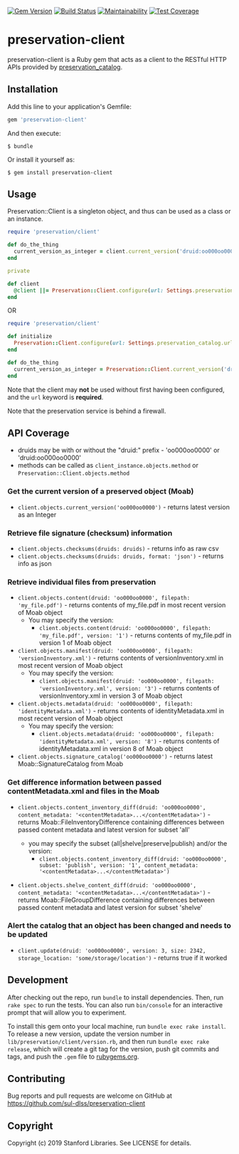 [![Gem Version](https://badge.fury.io/rb/preservation-client.svg)](https://badge.fury.io/rb/preservation-client)
[![Build Status](https://travis-ci.org/sul-dlss/preservation-client.svg?branch=master)](https://travis-ci.org/sul-dlss/preservation-client)
[![Maintainability](https://api.codeclimate.com/v1/badges/00d2d8957226777105b3/maintainability)](https://codeclimate.com/github/sul-dlss/preservation-client/maintainability)
[![Test Coverage](https://api.codeclimate.com/v1/badges/00d2d8957226777105b3/test_coverage)](https://codeclimate.com/github/sul-dlss/preservation-client/test_coverage)

# preservation-client

preservation-client is a Ruby gem that acts as a client to the RESTful HTTP APIs provided by [preservation_catalog](https://github.com/sul-dlss/preservation_catalog).

## Installation

Add this line to your application's Gemfile:

```ruby
gem 'preservation-client'
```

And then execute:

    $ bundle

Or install it yourself as:

    $ gem install preservation-client

## Usage

Preservation::Client is a singleton object, and thus can be used as a class or an instance.

```ruby
require 'preservation/client'

def do_the_thing
  current_version_as_integer = client.current_version('druid:oo000oo0000')
end

private

def client
  @client ||= Preservation::Client.configure(url: Settings.preservation_catalog.url)
end
```

OR

```ruby
require 'preservation/client'

def initialize
  Preservation::Client.configure(url: Settings.preservation_catalog.url)
end

def do_the_thing
  current_version_as_integer = Preservation::Client.current_version('druid:oo000oo0000')
end
```

Note that the client may **not** be used without first having been configured, and the `url` keyword is **required**.

Note that the preservation service is behind a firewall.

## API Coverage

- druids may be with or without the "druid:" prefix - 'oo000oo0000' or 'druid:oo000oo0000'
- methods can be called as `client_instance.objects.method` or `Preservation::Client.objects.method`

### Get the current version of a preserved object (Moab)

- `client.objects.current_version('oo000oo0000')` - returns latest version as an Integer

### Retrieve file signature (checksum) information

- `client.objects.checksums(druids: druids)` - returns info as raw csv
- `client.objects.checksums(druids: druids, format: 'json')` - returns info as json

### Retrieve individual files from preservation

- `client.objects.content(druid: 'oo000oo0000', filepath: 'my_file.pdf')` - returns contents of my_file.pdf in most recent version of Moab object
  - You may specify the version:
    - `client.objects.content(druid: 'oo000oo0000', filepath: 'my_file.pdf', version: '1')` - returns contents of my_file.pdf in version 1 of Moab object
- `client.objects.manifest(druid: 'oo000oo0000', filepath: 'versionInventory.xml')` - returns contents of versionInventory.xml in most recent version of Moab object
  - You may specify the version:
    - `client.objects.manifest(druid: 'oo000oo0000', filepath: 'versionInventory.xml', version: '3')` - returns contents of versionInventory.xml in version 3 of Moab object
- `client.objects.metadata(druid: 'oo000oo0000', filepath: 'identityMetadata.xml')` - returns contents of identityMetadata.xml in most recent version of Moab object
  - You may specify the version:
    - `client.objects.metadata(druid: 'oo000oo0000', filepath: 'identityMetadata.xml', version: '8')` - returns contents of identityMetadata.xml in version 8 of Moab object
- `client.objects.signature_catalog('oo000oo0000')` - returns latest Moab::SignatureCatalog from Moab

### Get difference information between passed contentMetadata.xml and files in the Moab

- `client.objects.content_inventory_diff(druid: 'oo000oo0000', content_metadata: '<contentMetadata>...</contentMetadata>')` - returns Moab::FileInventoryDifference containing differences between passed content metadata and latest version for subset 'all'
  - you may specify the subset (all|shelve|preserve|publish) and/or the version:
    - `client.objects.content_inventory_diff(druid: 'oo000oo0000', subset: 'publish', version: '1', content_metadata: '<contentMetadata>...</contentMetadata>')`

- `client.objects.shelve_content_diff(druid: 'oo000oo0000', content_metadata: '<contentMetadata>...</contentMetadata>')` - returns Moab::FileGroupDifference containing differences between passed content metadata and latest version for subset 'shelve'

### Alert the catalog that an object has been changed and needs to be updated

- `client.update(druid: 'oo000oo0000', version: 3, size: 2342, storage_location: 'some/storage/location')` - returns true if it worked
## Development

After checking out the repo, run `bundle` to install dependencies. Then, run `rake spec` to run the tests. You can also run `bin/console` for an interactive prompt that will allow you to experiment.

To install this gem onto your local machine, run `bundle exec rake install`. To release a new version, update the version number in `lib/preservation/client/version.rb`, and then run `bundle exec rake release`, which will create a git tag for the version, push git commits and tags, and push the `.gem` file to [rubygems.org](https://rubygems.org).

## Contributing

Bug reports and pull requests are welcome on GitHub at https://github.com/sul-dlss/preservation-client

## Copyright

Copyright (c) 2019 Stanford Libraries. See LICENSE for details.
